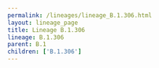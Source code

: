```yaml
---
permalink: /lineages/lineage_B.1.306.html
layout: lineage_page
title: Lineage B.1.306
lineage: B.1.306
parent: B.1
children: ['B.1.306']
---
```

